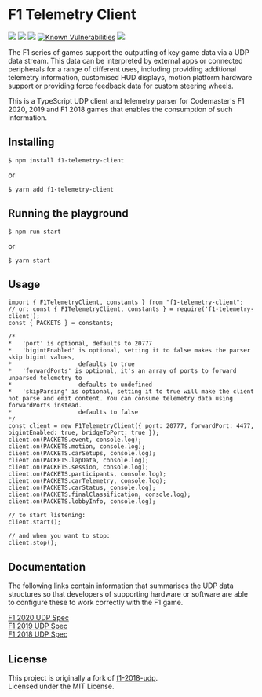 # F1 Telemetry Client

<img src="https://img.shields.io/npm/v/f1-telemetry-client.svg"> <a  href='https://travis-ci.org/jonybur/f1-telemetry-client' ><img  src='https://travis-ci.org/jonybur/f1-telemetry-client.svg?branch=master'></a> <img  src="https://img.shields.io/github/license/jonybur/f1-telemetry-client.svg"> <a  href="https://snyk.io/test/github/jonybur/f1-telemetry-client?targetFile=package.json"><img  src="https://snyk.io/test/github/jonybur/f1-telemetry-client/badge.svg?targetFile=package.json"  alt="Known Vulnerabilities"  data-canonical-src="https://snyk.io/test/github/jonybur/f1-telemetry-client?targetFile=package.json"  style="max-width:100%;"></a> <a  href="https://github.com/google/gts"><img  src='https://img.shields.io/badge/code%20style-google-blueviolet.svg'></a>

The F1 series of games support the outputting of key game data via a UDP data stream. This data can be interpreted by external apps or connected peripherals for a range of different uses, including providing additional telemetry information, customised HUD displays, motion platform hardware support or providing force feedback data for custom steering wheels.

This is a TypeScript UDP client and telemetry parser for Codemaster's F1 2020, 2019 and F1 2018 games that enables the consumption of such information.

## Installing

```
$ npm install f1-telemetry-client
```

or

```
$ yarn add f1-telemetry-client
```

## Running the playground

```
$ npm run start
```

or

```
$ yarn start
```

## Usage

```
import { F1TelemetryClient, constants } from "f1-telemetry-client";
// or: const { F1TelemetryClient, constants } = require('f1-telemetry-client');
const { PACKETS } = constants;

/*
*   'port' is optional, defaults to 20777
*   'bigintEnabled' is optional, setting it to false makes the parser skip bigint values,
*                   defaults to true
*   'forwardPorts' is optional, it's an array of ports to forward unparsed telemetry to
*                   defaults to undefined
*   'skipParsing' is optional, setting it to true will make the client not parse and emit content. You can consume telemetry data using forwardPorts instead.
*                   defaults to false
*/
const client = new F1TelemetryClient({ port: 20777, forwardPort: 4477, bigintEnabled: true, bridgeToPort: true });
client.on(PACKETS.event, console.log);
client.on(PACKETS.motion, console.log);
client.on(PACKETS.carSetups, console.log);
client.on(PACKETS.lapData, console.log);
client.on(PACKETS.session, console.log);
client.on(PACKETS.participants, console.log);
client.on(PACKETS.carTelemetry, console.log);
client.on(PACKETS.carStatus, console.log);
client.on(PACKETS.finalClassification, console.log);
client.on(PACKETS.lobbyInfo, console.log);

// to start listening:
client.start();

// and when you want to stop:
client.stop();
```

## Documentation

The following links contain information that summarises the UDP data structures so that developers of supporting hardware or software are able to configure these to work correctly with the F1 game.

[F1 2020 UDP Spec](https://forums.codemasters.com/topic/50942-f1-2020-udp-specification/)  
[F1 2019 UDP Spec](https://forums.codemasters.com/topic/44592-f1-2019-udp-specification/)  
[F1 2018 UDP Spec](https://forums.codemasters.com/discussion/136948/f1-2018-udp-specification)

## License

This project is originally a fork of [f1-2018-udp](https://github.com/irvingswiftj/f1-2018-udp).  
Licensed under the MIT License.
